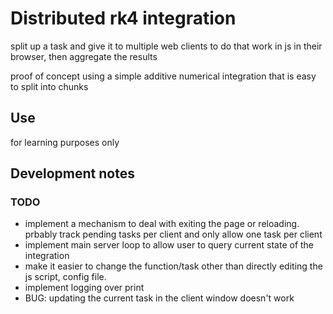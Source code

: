 # Distributed rk4 integration

split up a task and give it to multiple web clients to do that work in js in their browser, then aggregate the results

proof of concept using a simple additive numerical integration that is easy to split into chunks

## Use
for learning purposes only

## Development notes

### TODO

- implement a mechanism to deal with exiting the page or reloading. prbably track pending tasks per client and only allow one task per client
- implement main server loop to allow user to query current state of the integration
- make it easier to change the function/task other than directly editing the js script, config file.
- implement logging over print
- BUG: updating the current task in the client window doesn't work
